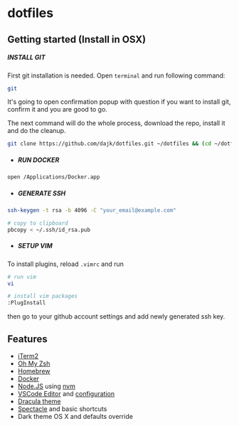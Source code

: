 # dotfiles

## Getting started (Install in OSX)

##### INSTALL GIT

First git installation is needed. Open `terminal` and run following command:

```sh
git
```

It's going to open confirmation popup with question if you want to install git, confirm it and you are good to go.

The next command will do the whole process, download the repo, install it and do the cleanup.

```sh
git clone https://github.com/dajk/dotfiles.git ~/dotfiles && (cd ~/dotfiles && ./install.sh) && rm ~/dotfiles
```

- ##### RUN DOCKER

```sh
open /Applications/Docker.app
```

- ##### GENERATE SSH

```sh
ssh-keygen -t rsa -b 4096 -C "your_email@example.com"

# copy to clipboard
pbcopy < ~/.ssh/id_rsa.pub
```

- ##### SETUP VIM

To install plugins, reload `.vimrc` and run

```sh
# run vim
vi

# install vim packages
:PlugInstall
```

then go to your github account settings and add newly generated ssh key.

## Features

- [iTerm2](https://iterm2.com/)
- [Oh My Zsh](https://github.com/robbyrussell/oh-my-zsh)
- [Homebrew](http://brew.sh/)
- [Docker](https://www.docker.com/)
- [Node.JS](https://nodejs.org/en/) using [nvm](https://github.com/nvm-sh/nvm)
- [VSCode Editor](https://github.com/dajk/dotfiles/tree/master/vscode) and [configuration](https://github.com/dajk/dotfiles/tree/master/vscode)
- [Dracula theme](https://draculatheme.com/terminal/)
- [Spectacle](https://www.spectacleapp.com) and basic shortcuts
- Dark theme OS X and defaults override
